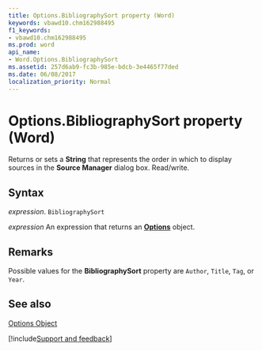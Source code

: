 ```yaml
---
title: Options.BibliographySort property (Word)
keywords: vbawd10.chm162988495
f1_keywords:
- vbawd10.chm162988495
ms.prod: word
api_name:
- Word.Options.BibliographySort
ms.assetid: 257d6ab9-fc3b-985e-bdcb-3e4465f77ded
ms.date: 06/08/2017
localization_priority: Normal
---
```



# Options.BibliographySort property (Word)

Returns or sets a  **String** that represents the order in which to display sources in the **Source Manager** dialog box. Read/write.


## Syntax

_expression_. `BibliographySort`

 _expression_ An expression that returns an **[Options](Word.Options.md)** object.


## Remarks

Possible values for the  **BibliographySort** property are `Author`,  `Title`,  `Tag`, or  `Year`.


## See also


[Options Object](Word.Options.md)

[!include[Support and feedback](~/includes/feedback-boilerplate.md)]